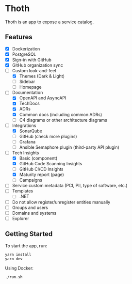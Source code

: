 # Thoth

Thoth is an app to expose a service catalog.

## Features

- [x] Dockerization
- [x] PostgreSQL
- [x] Sign-in with GitHub
- [x] GitHub organization sync
- [ ] Custom look-and-feel
  - [x] Themes (Dark & Light)
  - [ ] Sidebar
  - [ ] Homepage
- [ ] Documentation
  - [x] OpenAPI and AsyncAPI
  - [x] TechDocs
  - [x] ADRs
  - [x] Common docs (including common ADRs)
  - [ ] C4 diagrams or other architecture diagrams
- [ ] Integrations
  - [x] SonarQube
  - [ ] GitHub (check more plugins)
  - [ ] Grafana
  - [ ] Ansible Semaphore plugin (third-party API plugin)
- [ ] Tech Insights
  - [X] Basic (component)
  - [x] GitHub Code Scanning Insights
  - [ ] GitHub CI/CD Insights
  - [x] Maturity report (page)
  - [ ] Campaigns
- [ ] Service custom metadata (PCI, PII, type of software, etc.)
- [ ] Templates
  - [ ] .NET
- [ ] Do not allow register/unregister entities manually
- [ ] Groups and users
- [ ] Domains and systems
- [ ] Explorer

## Getting Started

To start the app, run:

```sh
yarn install
yarn dev
```

Using Docker:

```bash
./run.sh
```
